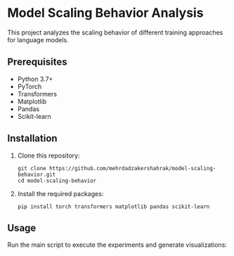 # Model Scaling Behavior Analysis

This project analyzes the scaling behavior of different training approaches for language models.

## Prerequisites

- Python 3.7+
- PyTorch
- Transformers
- Matplotlib
- Pandas
- Scikit-learn

## Installation

1. Clone this repository:
   ```
   git clone https://github.com/mehrdadzakershahrak/model-scaling-behavior.git
   cd model-scaling-behavior
   ```

2. Install the required packages:
   ```
   pip install torch transformers matplotlib pandas scikit-learn
   ```

## Usage

Run the main script to execute the experiments and generate visualizations:
